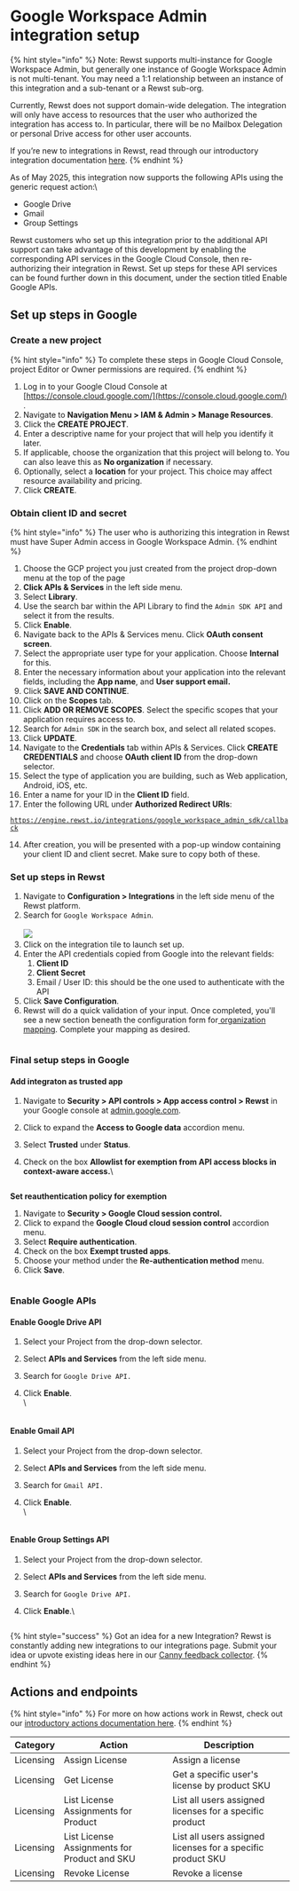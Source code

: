 # Google Workspace Admin integration setup

{% hint style="info" %}
Note: Rewst supports multi-instance for Google Workspace Admin, but generally one instance of Google Workspace Admin is not multi-tenant. You may need a 1:1 relationship between an instance of this integration and a sub-tenant or a Rewst sub-org.

Currently, Rewst does not support domain-wide delegation. The integration will only have access to resources that the user who authorized the integration has access to. In particular, there will be no Mailbox Delegation or personal Drive access for other user accounts.

If you’re new to integrations in Rewst, read through our introductory integration documentation [here](https://docs.rewst.help/documentation/integrations).
{% endhint %}

As of May 2025, this integration now supports the following APIs using the generic request action:\


* Google Drive
* Gmail
* Group Settings

Rewst customers who set up this integration prior to the additional API support can take advantage of this development by enabling the corresponding API services in the Google Cloud Console, then re-authorizing their integration in Rewst. Set up steps for these API services can be found further down in this document, under the section titled Enable Google APIs.

## **Set up steps in Google**

### **Create a new project**

{% hint style="info" %}
To complete these steps in Google Cloud Console, project Editor or Owner permissions are required.
{% endhint %}

1. Log in to your Google Cloud Console at [https://console.cloud.google.com/](https://console.cloud.google.com/) .&#x20;
2. Navigate to **Navigation Menu > IAM & Admin > Manage Resources**.
3. Click the **CREATE PROJECT**.
4. Enter a descriptive name for your project that will help you identify it later.
5. If applicable, choose the organization that this project will belong to. You can also leave this as **No organization** if necessary.
6. Optionally, select a **location** for your project. This choice may affect resource availability and pricing.
7. Click **CREATE**.

### Obtain client ID and secret

{% hint style="info" %}
The user who is authorizing this integration in Rewst must have Super Admin access in Google Workspace Admin.
{% endhint %}

1. Choose the GCP project you just created from the project drop-down menu at the top of the page
2. **Click APIs & Services** in the left side menu.&#x20;
3. Select **Library**.
4. Use the search bar within the API Library to find the `Admin SDK API` and select it from the results.
5. Click **Enable**.
6. Navigate back to the APIs & Services menu. Click **OAuth consent screen**.
7. Select the appropriate user type for your application. Choose **Internal** for this.
8. Enter the necessary information about your application into the relevant fields, including the **App name**, and **User support email.**
9. Click **SAVE AND CONTINUE**.
10. Click on the **Scopes** tab.
11. Click **ADD OR REMOVE SCOPES**. Select the specific scopes that your application requires access to.
12. Search for `Admin SDK` in the search box, and select all related scopes.
13. Click **UPDATE**.
14. Navigate to the **Credentials** tab within APIs & Services. Click **CREATE CREDENTIALS** and choose **OAuth client ID** from the drop-down selector.
15. Select the type of application you are building, such as Web application, Android, iOS, etc.
16. Enter a name for your ID in the **Client ID** field.
17. Enter the following URL under **Authorized Redirect URIs**:

[`https://engine.rewst.io/integrations/google_workspace_admin_sdk/callback`](https://engine.rewst.io/integrations/google_workspace_admin_sdk/callback)

14. After creation, you will be presented with a pop-up window containing your client ID and client secret. Make sure to copy both of these.

### Set up steps in Rewst

1. Navigate to **Configuration > Integrations** in the left side menu of the Rewst platform.
2. Search for `Google Workspace Admin`.\
   \
   ![](<../../../../../.gitbook/assets/Screenshot 2025-04-17 at 3.34.50 PM.png>)
3. Click on the integration tile to launch set up.
4. Enter the API credentials copied from Google into the relevant fields:
   1. **Client ID**
   2. **Client Secret**
   3. Email / User ID: this should be the one used to authenticate with the API
5. Click **Save Configuration**.
6. Rewst will do a quick validation of your input. Once completed, you'll see a new section beneath the configuration form for[ organization mapping](https://docs.rewst.help/documentation/integrations#what-is-organization-mapping). Complete your mapping as desired.&#x20;

<figure><img src="../../../../../.gitbook/assets/Screenshot 2025-04-17 at 3.51.49 PM.png" alt=""><figcaption></figcaption></figure>

### Final setup steps in Google

#### Add integraton as trusted app

1. Navigate to **Security > API controls > App access control > Rewst** in your Google console at [admin.google.com](https://admin.google.com).&#x20;
2. Click to expand the **Access to Google data** accordion menu.
3. Select **Trusted** under **Status**.
4.  Check on the box **Allowlist for exemption from API access blocks in context-aware access.**\


    <figure><img src="../../../../../.gitbook/assets/image (3) (1).png" alt=""><figcaption></figcaption></figure>

**Set reauthentication policy for exemption**

1. Navigate to **Security > Google Cloud session control.**
2. Click to expand the **Google Cloud cloud session control** accordion menu.
3. Select **Require authentication**.
4. Check on the box **Exempt trusted apps**.
5. Choose your method under the **Re-authentication method** menu.
6. Click **Save**.

<figure><img src="../../../../../.gitbook/assets/image (1) (1) (1).png" alt=""><figcaption></figcaption></figure>

### Enable Google APIs

#### Enable Google Drive API

1. Select your Project from the drop-down selector.
2. Select **APIs and Services** from the left side menu.
3. Search for `Google Drive API.`
4.  Click **Enable**.\
    \


    <figure><img src="../../../../../.gitbook/assets/image (1) (3).png" alt=""><figcaption></figcaption></figure>

#### Enable Gmail API

1. Select your Project from the drop-down selector.
2. Select **APIs and Services** from the left side menu.
3. Search for `Gmail API.`
4.  Click **Enable**.\
    \


    <figure><img src="../../../../../.gitbook/assets/image (1).png" alt=""><figcaption></figcaption></figure>

#### Enable Group Settings API

1. Select your Project from the drop-down selector.
2. Select **APIs and Services** from the left side menu.
3. Search for `Google Drive API.`
4.  Click **Enable**.\


    <figure><img src="../../../../../.gitbook/assets/image (2) (4).png" alt=""><figcaption></figcaption></figure>

{% hint style="success" %}
Got an idea for a new Integration? Rewst is constantly adding new integrations to our integrations page. Submit your idea or upvote existing ideas here in our [Canny feedback collector](https://rewst.canny.io/integrations).
{% endhint %}

## Actions and endpoints

{% hint style="info" %}
For more on how actions work in Rewst, check out our [introductory actions documentation here](https://docs.rewst.help/documentation/workflows/actions-in-rewst).&#x20;
{% endhint %}

| Category  | Action                                       | Description                                                 |
| --------- | -------------------------------------------- | ----------------------------------------------------------- |
| Licensing | Assign License                               | Assign a license                                            |
| Licensing | Get License                                  | Get a specific user's license by product SKU                |
| Licensing | List License Assignments for Product         | List all users assigned licenses for a specific product     |
| Licensing | List License Assignments for Product and SKU | List all users assigned licenses for a specific product SKU |
| Licensing | Revoke License                               | Revoke a license                                            |

